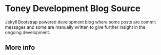 # Toney Development Blog Source

Jekyll Bootstrap powered development blog where some posts are commit messages and some are manually written to give further insight in the ongoing development.

## More info
